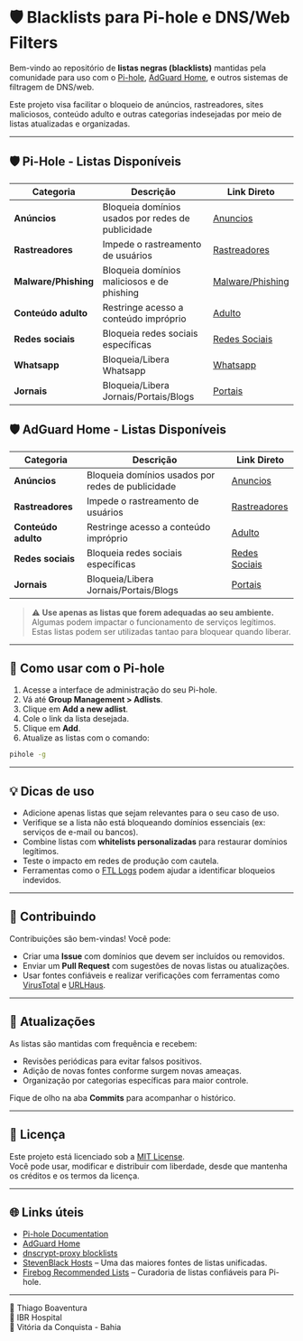 # 🛡️ Blacklists para Pi-hole e DNS/Web Filters

Bem-vindo ao repositório de **listas negras (blacklists)** mantidas pela comunidade para uso com o [Pi-hole](https://pi-hole.net/), [AdGuard Home](https://adguard.com/en/adguard-home/overview.html), e outros sistemas de filtragem de DNS/web.

Este projeto visa facilitar o bloqueio de anúncios, rastreadores, sites maliciosos, conteúdo adulto e outras categorias indesejadas por meio de listas atualizadas e organizadas.

---

## 🛡️ Pi-Hole - Listas Disponíveis

| Categoria             | Descrição                                                 | Link Direto                                                                                 |
|-----------------------|-----------------------------------------------------------|-------------------------------------------------------------------------------------------|
| **Anúncios**          | Bloqueia domínios usados por redes de publicidade         | [Anuncios](https://raw.githubusercontent.com/Thiago-Boaventura/IBR-Hospital/refs/heads/main/Backlists/Pi-Hole/anuncios)          |
| **Rastreadores**      | Impede o rastreamento de usuários                         | [Rastreadores](https://raw.githubusercontent.com/Thiago-Boaventura/IBR-Hospital/refs/heads/main/Backlists/Pi-Hole/rastreadores)      |
| **Malware/Phishing**  | Bloqueia domínios maliciosos e de phishing                | [Malware/Phishing](https://raw.githubusercontent.com/Thiago-Boaventura/IBR-Hospital/refs/heads/main/Backlists/Pi-Hole/malware)           |
| **Conteúdo adulto**   | Restringe acesso a conteúdo impróprio                     | [Adulto](https://raw.githubusercontent.com/Thiago-Boaventura/IBR-Hospital/refs/heads/main/Backlists/Pi-Hole/adulto)            |
| **Redes sociais**     | Bloqueia redes sociais específicas                        | [Redes Sociais](https://raw.githubusercontent.com/Thiago-Boaventura/IBR-Hospital/refs/heads/main/Backlists/Pi-Hole/redes_sociais)     |
| **Whatsapp**          | Bloqueia/Libera Whatsapp                                  | [Whatsapp](https://raw.githubusercontent.com/Thiago-Boaventura/IBR-Hospital/refs/heads/main/Backlists/Pi-Hole/whatsapp)          |
| **Jornais**           | Bloqueia/Libera Jornais/Portais/Blogs                     | [Portais](https://raw.githubusercontent.com/Thiago-Boaventura/IBR-Hospital/refs/heads/main/Backlists/Pi-Hole/portais)          |

## 🛡️ AdGuard Home - Listas Disponíveis 

| Categoria             | Descrição                                                 | Link Direto                                                                                 |
|-----------------------|-----------------------------------------------------------|-------------------------------------------------------------------------------------------|
| **Anúncios**          | Bloqueia domínios usados por redes de publicidade         | [Anuncios](https://raw.githubusercontent.com/Thiago-Boaventura/IBR-Hospital/refs/heads/main/Backlists/ADGuard/anuncios)          |
| **Rastreadores**      | Impede o rastreamento de usuários                         | [Rastreadores](https://raw.githubusercontent.com/Thiago-Boaventura/IBR-Hospital/refs/heads/main/Backlists/ADGuard/rastreadores)      |
| **Conteúdo adulto**   | Restringe acesso a conteúdo impróprio                     | [Adulto](https://raw.githubusercontent.com/Thiago-Boaventura/IBR-Hospital/refs/heads/main/Backlists/ADGuard/adulto)            |
| **Redes sociais**     | Bloqueia redes sociais específicas                        | [Redes Sociais](https://raw.githubusercontent.com/Thiago-Boaventura/IBR-Hospital/refs/heads/main/Backlists/ADGuard/redes_sociais)     |
| **Jornais**           | Bloqueia/Libera Jornais/Portais/Blogs                     | [Portais](https://raw.githubusercontent.com/Thiago-Boaventura/IBR-Hospital/refs/heads/main/Backlists/ADGuard/portais)          |


> ⚠️ **Use apenas as listas que forem adequadas ao seu ambiente.** Algumas podem impactar o funcionamento de serviços legítimos. Estas listas podem ser utilizadas tantao para bloquear quando liberar.

---

## 🚀 Como usar com o Pi-hole

1. Acesse a interface de administração do seu Pi-hole.
2. Vá até **Group Management > Adlists**.
3. Clique em **Add a new adlist**.
4. Cole o link da lista desejada.
5. Clique em **Add**.
6. Atualize as listas com o comando:

```bash
pihole -g
```

---

## 💡 Dicas de uso

- Adicione apenas listas que sejam relevantes para o seu caso de uso.
- Verifique se a lista não está bloqueando domínios essenciais (ex: serviços de e-mail ou bancos).
- Combine listas com **whitelists personalizadas** para restaurar domínios legítimos.
- Teste o impacto em redes de produção com cautela.
- Ferramentas como o [FTL Logs](https://docs.pi-hole.net/ftldns/logs/) podem ajudar a identificar bloqueios indevidos.

---

## 🤝 Contribuindo

Contribuições são bem-vindas! Você pode:

- Criar uma **Issue** com domínios que devem ser incluídos ou removidos.
- Enviar um **Pull Request** com sugestões de novas listas ou atualizações.
- Usar fontes confiáveis e realizar verificações com ferramentas como [VirusTotal](https://www.virustotal.com/) e [URLHaus](https://urlhaus.abuse.ch/).

---

## 📅 Atualizações

As listas são mantidas com frequência e recebem:

- Revisões periódicas para evitar falsos positivos.
- Adição de novas fontes conforme surgem novas ameaças.
- Organização por categorias específicas para maior controle.

Fique de olho na aba **Commits** para acompanhar o histórico.

---

## 📄 Licença

Este projeto está licenciado sob a [MIT License](LICENSE).  
Você pode usar, modificar e distribuir com liberdade, desde que mantenha os créditos e os termos da licença.

---

## 🌐 Links úteis

- [Pi-hole Documentation](https://docs.pi-hole.net/)
- [AdGuard Home](https://github.com/AdguardTeam/AdGuardHome/wiki)
- [dnscrypt-proxy blocklists](https://github.com/DNSCrypt/dnscrypt-proxy/wiki/Block-lists)
- [StevenBlack Hosts](https://github.com/StevenBlack/hosts) – Uma das maiores fontes de listas unificadas.
- [Firebog Recommended Lists](https://firebog.net/) – Curadoria de listas confiáveis para Pi-hole.

---

👤 Thiago Boaventura  
🏥 IBR Hospital  
📍 Vitória da Conquista - Bahia  

